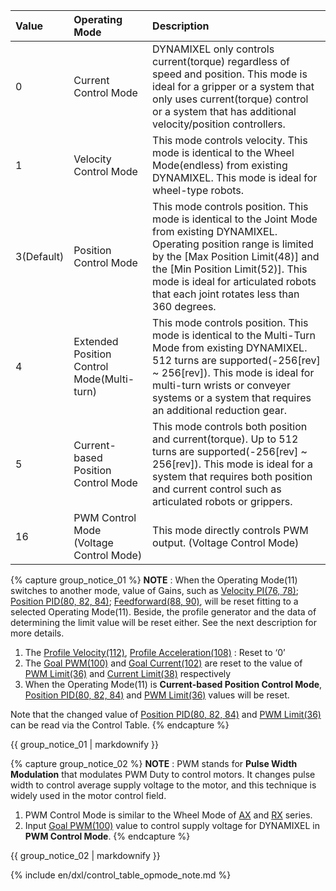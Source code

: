 
| Value      | Operating Mode                             | Description                                                                                                                                                                                                                                                                                   |
|:-----------|:-------------------------------------------|:----------------------------------------------------------------------------------------------------------------------------------------------------------------------------------------------------------------------------------------------------------------------------------------------|
| 0          | Current Control Mode                       | DYNAMIXEL only controls current(torque) regardless of speed and position. This mode is ideal for a gripper or a system that only uses current(torque) control or a system that has additional velocity/position controllers.                                                                  |
| 1          | Velocity Control Mode                      | This mode controls velocity. This mode is identical to the Wheel Mode(endless) from existing DYNAMIXEL. This mode is ideal for wheel-type robots.                                                                                                                                             |
| 3(Default) | Position Control Mode                      | This mode controls position. This mode is identical to the Joint Mode from existing DYNAMIXEL. Operating position range is limited by the [Max Position Limit(48)] and the [Min Position Limit(52)]. This mode is ideal for articulated robots that each joint rotates less than 360 degrees. |
| 4          | Extended Position Control Mode(Multi-turn) | This mode controls position. This mode is identical to the Multi-Turn Mode from existing DYNAMIXEL. 512 turns are supported(-256[rev] ~ 256[rev]). This mode is ideal for multi-turn wrists or conveyer systems or a system that requires an additional reduction gear.                       |
| 5          | Current-based Position Control Mode        | This mode controls both position and current(torque). Up to 512 turns are supported(-256[rev] ~ 256[rev]). This mode is ideal for a system that requires both position and current control such as articulated robots or grippers.                                                            |
| 16         | PWM Control Mode  (Voltage Control Mode)   | This mode directly controls PWM output. (Voltage Control Mode)                                                                                                                                                                                                                                |

{% capture group_notice_01 %}
**NOTE** : When the Operating Mode(11) switches to another mode, value of Gains, such as [Velocity PI(76, 78)](#velocity-pi-gain76-78); [Position PID(80, 82, 84)](#position-pid-gain80-82-84); [Feedforward(88, 90)](#position-pid-gain80-82-84), will be reset fitting to a selected Operating Mode(11). Beside, the profile generator and the data of determining the limit value will be reset either. See the next description for more details.  

1. The [Profile Velocity(112)](#profile-velocity112), [Profile Acceleration(108)](#profile-acceleration108) : Reset to ‘0’
2. The [Goal PWM(100)](#goal-pwm100) and [Goal Current(102)](#goal-current102) are reset to the value of [PWM Limit(36)](#pwm-limit36) and [Current Limit(38)](#current-limit38) respectively
3. When the Operating Mode(11) is **Current-based Position Control Mode**, [Position PID(80, 82, 84)](#position-pid-gain80-82-84) and [PWM Limit(36)](#pwm-limit36) values will be reset. 

Note that the changed value of [Position PID(80, 82, 84)](#position-pid-gain80-82-84) and [PWM Limit(36)](#pwm-limit36) can be read via the Control Table.
{% endcapture %}
<div class="notice">{{ group_notice_01 | markdownify }}</div>

{% capture group_notice_02 %}
**NOTE** : PWM stands for **Pulse Width Modulation** that modulates PWM Duty to control motors. It changes pulse width to control average supply voltage to the motor, and this technique is widely used in the motor control field.  
1. PWM Control Mode is similar to the Wheel Mode of [AX](/docs/en/dxl/ax/ax-12w/#cw-compliance-margin) and [RX](/docs/en/dxl/rx/rx-10/#moving-speed-32) series.
2. Input [Goal PWM(100)](#goal-pwm) value to control supply voltage for DYNAMIXEL in **PWM Control Mode**.
{% endcapture %}
<div class="notice">{{ group_notice_02 | markdownify }}</div>

{% include en/dxl/control_table_opmode_note.md %}
